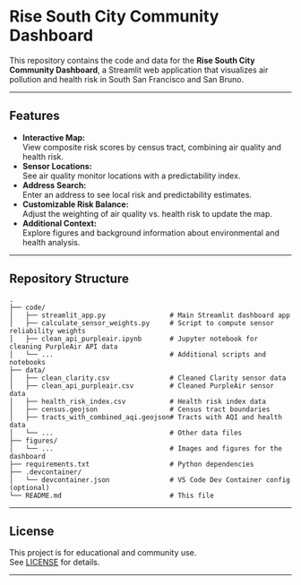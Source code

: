 # Rise South City Community Dashboard

This repository contains the code and data for the **Rise South City Community Dashboard**, a Streamlit web application that visualizes air pollution and health risk in South San Francisco and San Bruno.

---

## Features

- **Interactive Map:**  
  View composite risk scores by census tract, combining air quality and health risk.
- **Sensor Locations:**  
  See air quality monitor locations with a predictability index.
- **Address Search:**  
  Enter an address to see local risk and predictability estimates.
- **Customizable Risk Balance:**  
  Adjust the weighting of air quality vs. health risk to update the map.
- **Additional Context:**  
  Explore figures and background information about environmental and health analysis.

---

## Repository Structure

```
.
├── code/
│   ├── streamlit_app.py                # Main Streamlit dashboard app
│   ├── calculate_sensor_weights.py     # Script to compute sensor reliability weights
│   ├── clean_api_purpleair.ipynb       # Jupyter notebook for cleaning PurpleAir API data
│   └── ...                             # Additional scripts and notebooks
├── data/
│   ├── clean_clarity.csv               # Cleaned Clarity sensor data
│   ├── clean_api_purpleair.csv         # Cleaned PurpleAir sensor data
│   ├── health_risk_index.csv           # Health risk index data
│   ├── census.geojson                  # Census tract boundaries
│   ├── tracts_with_combined_aqi.geojson# Tracts with AQI and health data
│   └── ...                             # Other data files
├── figures/
│   └── ...                             # Images and figures for the dashboard
├── requirements.txt                    # Python dependencies
├── .devcontainer/
│   └── devcontainer.json               # VS Code Dev Container config (optional)
└── README.md                           # This file
```

---

## License

This project is for educational and community use.  
See [LICENSE](LICENSE) for details.

---
